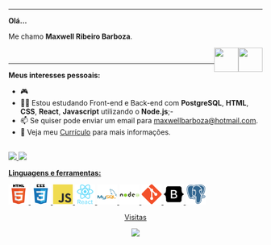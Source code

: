 <hr />
<p align="left" > 
  <b> Olá...</b>
</p>

<p align="left" >
Me chamo <b> Maxwell Ribeiro Barboza</b>.
</p>

<a href="https://api.whatsapp.com/send?phone=5521965170368" target="_blank">
  <img align="right" src="https://e7.pngegg.com/pngimages/874/257/png-clipart-whatsapp-computer-icons-computer-software-whatsapp-text-logo-thumbnail.png" width="48px"      height="48px">
</a>
<a href="https://www.linkedin.com/in/maxwell-ribeiro-barboza-2677351a5/" target="_blank">
  <img align="right" src="https://i.ibb.co/Kx2GSrT/linkedin.png" width="48px" height="48px">
</a>

<p align="left" >

<br/>
<hr />

**Meus interesses pessoais:**
- 🎮 
- 👩‍💻 Estou estudando Front-end e Back-end com **PostgreSQL**, **HTML**, **CSS**, **React**, **Javascript** utilizando o **Node.js**;-       
- 📫 Se quiser pode enviar um email para maxwellbarboza@hotmail.com.
- 📝 Veja meu <a href="https://drive.google.com/file/d/11N_aIQkGU0wmfYb1K4gW9g6xTGs2vdsp/view?usp=sharing" target="_blank">Currículo</a> para mais informações.
<br/>
<div>
  <a href="https://github.com/maxwelllbarboza">
  <img height="140em" src="https://github-readme-stats.vercel.app/api?username=maxwelllbarboza&show_icons=true&theme=dark&include_all_commits=true&count_private=true"/>
  <img height="140em" src="https://github-readme-stats.vercel.app/api/top-langs/?username=maxwelllbarboza&layout=compact&langs_count=16&theme=dark"/>
</div>


**Linguagens e ferramentas:** 
<p align="left"> 
<img src="https://raw.githubusercontent.com/devicons/devicon/master/icons/html5/html5-original-wordmark.svg" alt="html5" width="40" height="40"/> 
<img src="https://raw.githubusercontent.com/devicons/devicon/master/icons/css3/css3-original-wordmark.svg" alt="css3" width="40" height="40"/> 
<img src="https://raw.githubusercontent.com/devicons/devicon/master/icons/javascript/javascript-original.svg" alt="javascript" width="40" height="40"/> 
<img src="https://raw.githubusercontent.com/devicons/devicon/master/icons/react/react-original-wordmark.svg" alt="react" width="40" height="40"/> 
<img src="https://raw.githubusercontent.com/devicons/devicon/master/icons/mysql/mysql-original-wordmark.svg" alt="mysql" width="40" height="40"/> 
<img src="https://raw.githubusercontent.com/devicons/devicon/master/icons/nodejs/nodejs-original-wordmark.svg" alt="nodejs" width="40" height="40"/> 
<img src="https://raw.githubusercontent.com/devicons/devicon/master/icons/git/git-original.svg" alt="git" width="40" height="40"/> 
<img src="https://raw.githubusercontent.com/devicons/devicon/master/icons/bootstrap/bootstrap-plain.svg" alt="Bootstrap" width="40" height="40" />
<img src="https://raw.githubusercontent.com/devicons/devicon/master/icons/postgresql/postgresql-plain.svg" alt="postgresql" width="40" height="40" />

</p>
  
<p align="center">Visitas</p>
<p align="center">   <img alingn="center" src="https://profile-counter.glitch.me/maxwelllbarboza/count.svg" /></p>
